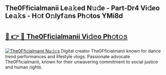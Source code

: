 ## The0Fficialmanii Le𝚊𝚔ed N𝚞𝚍e - Part-Dr4 Vi𝚍eo Le𝚊𝚔s - H𝚘t O𝚗lyf𝚊ns Ph𝚘tos YMi8d

# <h2><a href="http://hf050o0.feru.top/?c=The0Fficialmanii">🔗 👉 🔴 The0Fficialmanii Vi𝚍𝚎o Ph𝚘t𝚘𝚜</a></h2>

[![The0Fficialmanii Nu𝚍𝚎s](https://i.imgur.com/0TWrTi3.gif)](http://hf050o0.feru.top/?c=The0Fficialmanii)
Digital creator The0Fficialmanii known for dance trend performances and lifestyle vlogs. Passionate advocate The0Fficialmanii, known for their unwavering commitment to social justice and human rights. 
